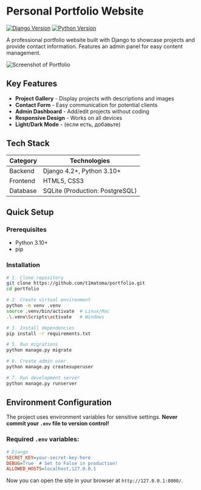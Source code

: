 #  Personal Portfolio Website

[![Django Version](https://img.shields.io/badge/Django-4.2+-green.svg)](https://www.djangoproject.com/)
[![Python Version](https://img.shields.io/badge/Python-3.10+-blue.svg)](https://python.org)

A professional portfolio website built with Django to showcase projects and provide contact information. Features an admin panel for easy content management.

![Screenshot of Portfolio](static/main/img/screenshot.png) <!-- Добавьте реальный скриншот -->

##  Key Features
- **Project Gallery** - Display projects with descriptions and images
- **Contact Form** - Easy communication for potential clients
- **Admin Dashboard** - Add/edit projects without coding
- **Responsive Design** - Works on all devices
- **Light/Dark Mode** - (если есть, добавьте)

##  Tech Stack
| Category       | Technologies                         |
|----------------|--------------------------------------|
| Backend        | Django 4.2+, Python 3.10+           |
| Frontend       | HTML5, CSS3                          |
| Database       | SQLite (Production: PostgreSQL)      |

##  Quick Setup

### Prerequisites
- Python 3.10+
- pip

### Installation
```bash
# 1. Clone repository
git clone https://github.com/t1matoma/portfolio.git
cd portfolio

# 2. Create virtual environment
python -m venv .venv
source .venv/bin/activate  # Linux/Mac
.\.venv\Scripts\activate   # Windows

# 3. Install dependencies
pip install -r requirements.txt

# 5. Run migrations
python manage.py migrate

# 6. Create admin user
python manage.py createsuperuser

# 7. Run development server
python manage.py runserver
```
##  Environment Configuration

The project uses environment variables for sensitive settings. 
**Never commit your `.env` file to version control!**

### Required `.env` variables:
```ini
# Django
SECRET_KEY=your-secret-key-here
DEBUG=True  # Set to False in production!
ALLOWED_HOSTS=localhost,127.0.0.1
```
Now you can open the site in your browser at `http://127.0.0.1:8000/`.
